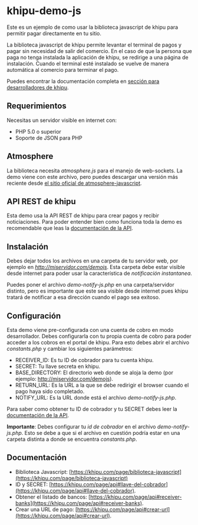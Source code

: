 # khipu-demo-js

Este es un ejemplo de como usar la biblioteca javascript de khipu para permitir pagar directamente en tu sitio.

La biblioteca javascript de khipu permite levantar el terminal de pagos y pagar sin necesidad de salir del comercio. En
el caso de que la persona que paga no tenga instalada la aplicación de khipu, se redirige a una página de instalación.
Cuando el terminal esté instalado se vuelve de manera automática al comercio para terminar el pago.

Puedes encontrar la documentación completa en [sección para desarrolladores de khipu](https://khipu.com/page/biblioteca-javascript).

## Requerimientos

Necesitas un servidor visible en internet con:

- PHP 5.0 o superior
- Soporte de JSON para PHP

## Atmosphere

La biblioteca necesita *atmosphere.js* para el manejo de web-sockets. La demo viene con este archivo, pero puedes
descargar una versión más reciente desde [el sitio oficial de atmosphere-javascript](https://github.com/Atmosphere/atmosphere-javascript).

## API REST de khipu

Esta demo usa la API REST de khipu para crear pagos y recibir noticiaciones. Para poder entender bien como funciona toda la demo
es recomendable que leas la [documentación de la API](https://khipu.com/page/api).

## Instalación

Debes dejar todos los archivos en una carpeta de tu servidor web, por ejemplo en *http://miservidor.com/demojs*. Esta
carpeta debe estar visible desde internet para poder usar la característica de *notificación instantanea*.

Puedes poner el archivo *demo-notify-js.php* en una carpeta/servidor distinto, pero es importante que este sea visible
desde internet pues khipu tratará de notificar a esa dirección cuando el pago sea exitoso.

## Configuración

Esta demo viene pre-configurada con una cuenta de cobro en modo desarrollador. Debes configurarla con tu propia cuenta
de cobro para poder acceder a los cobros en el portal de khipu. Para esto debes abrir el archivo *constants.php* y cambiar
los siguientes parámetros:

- RECEIVER_ID: Es tu ID de cobrador para tu cuenta khipu.
- SECRET: Tu llave secreta en khipu.
- BASE_DIRECTORY: El directorio web donde se aloja la demo (por ejemplo: http://miservidor.com/demojs).
- RETURN_URL: Es la URL a la que se debe redirigir el browser cuando el pago haya sido completado.
- NOTIFY_URL: Es la URL donde está el archivo *demo-notify-js.php*.

Para saber como obtener tu ID de cobrador y tu SECRET debes leer la [documentación de la API](https://khipu.com/page/api#llave-del-cobrador).

**Importante**: Debes configurar tu *id de cobrador* en el archivo *demo-notify-js.php*. Esto se debe a que si el archivo
 en cuestión podría estar en una carpeta distinta a donde se encuentra *constants.php*.

## Documentación

- Biblioteca Javascript: [https://khipu.com/page/biblioteca-javascript](https://khipu.com/page/biblioteca-javascript)
- ID y SECRET: [https://khipu.com/page/api#llave-del-cobrador](https://khipu.com/page/api#llave-del-cobrador).
- Obtener el listado de bancos: [https://khipu.com/page/api#receiver-banks](https://khipu.com/page/api#receiver-banks).
- Crear una URL de pago: [https://khipu.com/page/api#crear-url](https://khipu.com/page/api#crear-url).

